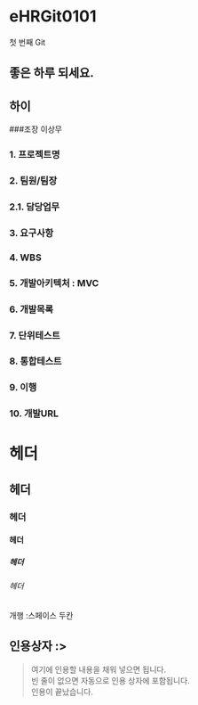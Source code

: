 # eHRGit0101
첫 번째 Git

## 좋은 하루 되세요.
## 하이

###조장
이상무

### 1. 프로젝트명
 
### 2. 팀원/팀장

### 2.1. 담당업무

### 3. 요구사항

### 4. WBS

### 5. 개발아키텍처 : MVC

### 6. 개발목록

### 7. 단위테스트

### 8. 통합테스트

### 9. 이행

### 10. 개발URL

# 헤더
## 헤더
### 헤더
#### 헤더
##### 헤더
###### 헤더

개행 :스페이스 두칸

## 인용상자 :>
> 여기에 인용할 내용을 채워 넣으면 됩니다.  
빈 줄이 없으면 자동으로 인용 상자에 포함됩니다.  
인용이 끝났습니다.
